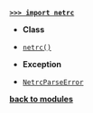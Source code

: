 [**`>>> import netrc`**](/modules/netrc/)

- **Class**

* [`netrc()`](/modules/netrc/netrc/)

- **Exception**

* [`NetrcParseError`](/modules/netrc/NetrcParseError.md)

[**back to modules**](/modules/)